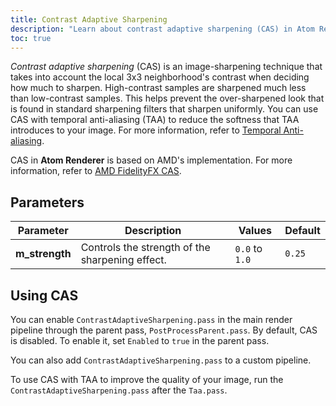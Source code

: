 ```yaml
---
title: Contrast Adaptive Sharpening
description: "Learn about contrast adaptive sharpening (CAS) in Atom Renderer, the graphics engine integrated into Open 3D Engine (O3DE)."
toc: true
---  
```


*Contrast adaptive sharpening* (CAS) is an image-sharpening technique that takes into account the local 3x3 neighborhood's contrast when deciding how much to sharpen. High-contrast samples are sharpened much less than low-contrast samples. This helps prevent the over-sharpened look that is found in standard sharpening filters that sharpen uniformly. You can use CAS with temporal anti-aliasing (TAA) to reduce the softness that TAA introduces to your image. For more information, refer to [Temporal Anti-aliasing](taa/).

CAS in **Atom Renderer** is based on AMD's implementation. For more information, refer to [AMD FidelityFX CAS](https://gpuopen.com/fidelityfx-cas/).


## Parameters

| Parameter | Description | Values | Default |
| - | - | - | - |
| **m_strength** | Controls the strength of the sharpening effect. | `0.0` to `1.0` | `0.25` |


## Using CAS

You can enable `ContrastAdaptiveSharpening.pass` in the main render pipeline through the parent pass, `PostProcessParent.pass`. By default, CAS is disabled. To enable it, set `Enabled` to `true` in the parent pass. 

You can also add `ContrastAdaptiveSharpening.pass` to a custom pipeline. 

To use CAS with TAA to improve the quality of your image, run the `ContrastAdaptiveSharpening.pass` after the `Taa.pass`.